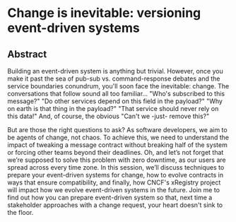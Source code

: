 # Change is inevitable: versioning event-driven systems

## Abstract

Building an event-driven system is anything but trivial. However, once you make it past the sea of pub-sub vs. command-response debates and the service boundaries conundrum, you'll soon face the inevitable: change. The conversations that follow sound all too familiar... "Who's subscribed to this message?" "Do other services depend on this field in the payload?" "Why on earth is that thing in the payload?" "That service should never rely on this data!" And, of course, the obvious "Can't we -just- remove this?"

But are those the right questions to ask? As software developers, we aim to be agents of change, not chaos. To achieve this, we need to understand the impact of tweaking a message contract without breaking half of the system or forcing other teams beyond their deadlines. Oh, and let’s not forget that we’re supposed to solve this problem with zero downtime, as our users are spread across every time zone. In this session, we’ll discuss techniques to prepare your event-driven systems for change, how to evolve contracts in ways that ensure compatibility, and finally, how CNCF's xRegistry project will impact how we evolve event-driven systems in the future. Join me to find out how you can prepare event-driven system so that, next time a stakeholder approaches with a change request, your heart doesn't sink to the floor.
